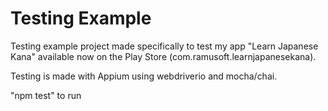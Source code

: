 # Testing Example

Testing example project made specifically to test my app "Learn Japanese Kana" available now on the Play Store (com.ramusoft.learnjapanesekana).

Testing is made with Appium using webdriverio and mocha/chai.

"npm test" to run
